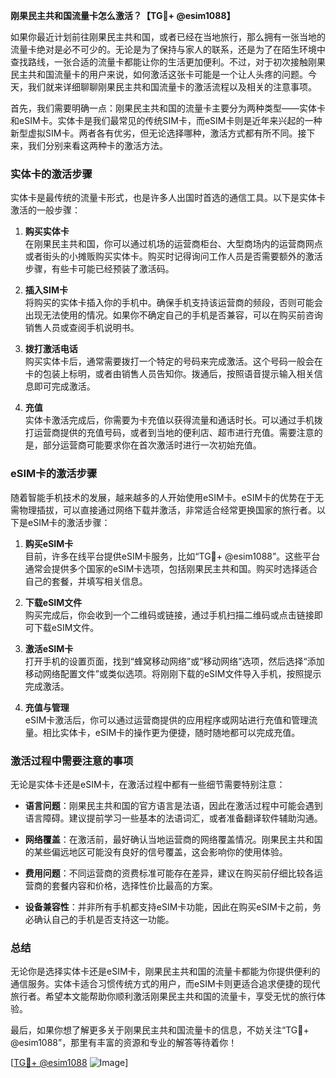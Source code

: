 **刚果民主共和国流量卡怎么激活？【TG💪+ @esim1088】**

如果你最近计划前往刚果民主共和国，或者已经在当地旅行，那么拥有一张当地的流量卡绝对是必不可少的。无论是为了保持与家人的联系，还是为了在陌生环境中查找路线，一张合适的流量卡都能让你的生活更加便利。不过，对于初次接触刚果民主共和国流量卡的用户来说，如何激活这张卡可能是一个让人头疼的问题。今天，我们就来详细聊聊刚果民主共和国流量卡的激活流程以及相关的注意事项。

首先，我们需要明确一点：刚果民主共和国的流量卡主要分为两种类型——实体卡和eSIM卡。实体卡是我们最常见的传统SIM卡，而eSIM卡则是近年来兴起的一种新型虚拟SIM卡。两者各有优劣，但无论选择哪种，激活方式都有所不同。接下来，我们分别来看这两种卡的激活方法。

### 实体卡的激活步骤

实体卡是最传统的流量卡形式，也是许多人出国时首选的通信工具。以下是实体卡激活的一般步骤：

1. **购买实体卡**  
   在刚果民主共和国，你可以通过机场的运营商柜台、大型商场内的运营商网点或者街头的小摊贩购买实体卡。购买时记得询问工作人员是否需要额外的激活步骤，有些卡可能已经预装了激活码。

2. **插入SIM卡**  
   将购买的实体卡插入你的手机中。确保手机支持该运营商的频段，否则可能会出现无法使用的情况。如果你不确定自己的手机是否兼容，可以在购买前咨询销售人员或查阅手机说明书。

3. **拨打激活电话**  
   购买实体卡后，通常需要拨打一个特定的号码来完成激活。这个号码一般会在卡的包装上标明，或者由销售人员告知你。拨通后，按照语音提示输入相关信息即可完成激活。

4. **充值**  
   实体卡激活完成后，你需要为卡充值以获得流量和通话时长。可以通过手机拨打运营商提供的充值号码，或者到当地的便利店、超市进行充值。需要注意的是，部分运营商可能要求你在首次激活时进行一次初始充值。

### eSIM卡的激活步骤

随着智能手机技术的发展，越来越多的人开始使用eSIM卡。eSIM卡的优势在于无需物理插拔，可以直接通过网络下载并激活，非常适合经常更换国家的旅行者。以下是eSIM卡的激活步骤：

1. **购买eSIM卡**  
   目前，许多在线平台提供eSIM卡服务，比如“TG💪+ @esim1088”。这些平台通常会提供多个国家的eSIM卡选项，包括刚果民主共和国。购买时选择适合自己的套餐，并填写相关信息。

2. **下载eSIM文件**  
   购买完成后，你会收到一个二维码或链接，通过手机扫描二维码或点击链接即可下载eSIM文件。

3. **激活eSIM卡**  
   打开手机的设置页面，找到“蜂窝移动网络”或“移动网络”选项，然后选择“添加移动网络配置文件”或类似选项。将刚刚下载的eSIM文件导入手机，按照提示完成激活。

4. **充值与管理**  
   eSIM卡激活后，你可以通过运营商提供的应用程序或网站进行充值和管理流量。相比实体卡，eSIM卡的操作更为便捷，随时随地都可以完成充值。

### 激活过程中需要注意的事项

无论是实体卡还是eSIM卡，在激活过程中都有一些细节需要特别注意：

- **语言问题**：刚果民主共和国的官方语言是法语，因此在激活过程中可能会遇到语言障碍。建议提前学习一些基本的法语词汇，或者准备翻译软件辅助沟通。
  
- **网络覆盖**：在激活前，最好确认当地运营商的网络覆盖情况。刚果民主共和国的某些偏远地区可能没有良好的信号覆盖，这会影响你的使用体验。

- **费用问题**：不同运营商的资费标准可能存在差异，建议在购买前仔细比较各运营商的套餐内容和价格，选择性价比最高的方案。

- **设备兼容性**：并非所有手机都支持eSIM卡功能，因此在购买eSIM卡之前，务必确认自己的手机是否支持这一功能。

### 总结

无论你是选择实体卡还是eSIM卡，刚果民主共和国的流量卡都能为你提供便利的通信服务。实体卡适合习惯传统方式的用户，而eSIM卡则更适合追求便捷的现代旅行者。希望本文能帮助你顺利激活刚果民主共和国的流量卡，享受无忧的旅行体验。

最后，如果你想了解更多关于刚果民主共和国流量卡的信息，不妨关注“TG💪+ @esim1088”，那里有丰富的资源和专业的解答等待着你！

[[TG💪+ @esim1088](https://t.me/s/esim1088) ![Image](https://i.postimg.cc/4NQfJmqS/Snipaste-2025-05-13-00-14-12.png)]